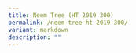 ```yaml
---
title: Neem Tree (HT 2019 300)
permalink: /neem-tree-ht-2019-300/
variant: markdown
description: ""
---
```

